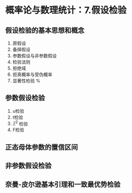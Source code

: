 # 概率论与数理统计：7.假设检验

## 假设检验的基本思想和概念
1. 原假设
2. 备择假设
3. 参数假设与非参数假设
4. 检验法则
5. 拒绝域
6. 拒真概率与受伪概率
7. 显著性检验
%

## 参数假设检验
1. u检验
2. t检验
3. $\Xi^2$ 检验
4. F检验

## 正态母体参数的置信区间

## 非参数假设检验

## 奈曼-皮尔逊基本引理和一致最优势检验

